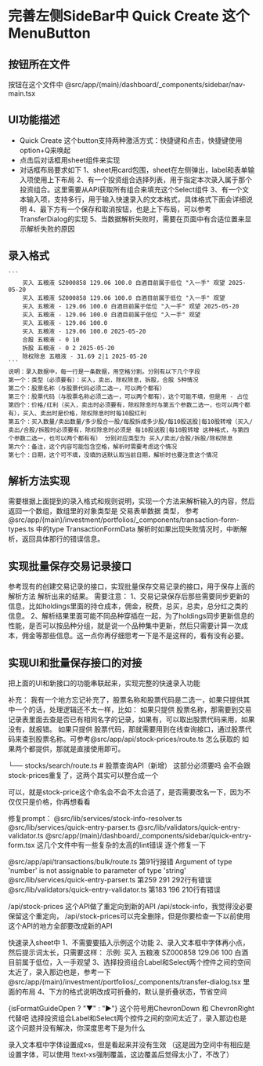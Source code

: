 # 完善左侧SideBar中 Quick Create 这个MenuButton
## 按钮所在文件
 按钮在这个文件中 @src/app/(main)/dashboard/_components/sidebar/nav-main.tsx
## UI功能描述
 - Quick Create 这个button支持两种激活方式：快捷键和点击，快捷键使用option+Q来唤起
 - 点击后对话框用sheet组件来实现
 - 对话框布局要求如下
  1、sheet用card包围，sheet在左侧弹出，label和表单输入项使用上下布局
  2、有一个投资组合选择列表，用于指定本次录入属于那个投资组合。这里需要从API获取所有组合来填充这个Select组件
  3、有一个文本输入项，支持多行，用于输入快速录入的文本格式，具体格式下面会详细说明
  4、最下方有一个保存和取消按钮，也是上下布局，可以参考TransferDialog的实现
  5、当数据解析失败时，需要在页面中有合适位置来显示解析失败的原因

## 录入格式
    ```
        买入 五粮液 SZ000858 129.06 100.0 白酒目前属于低位 "入一手" 观望 2025-05-20
        买入 五粮液 SZ000858 129.06 100.0 白酒目前属于低位 "入一手" 观望 
        买入 五粮液 - 129.06 100.0 白酒目前属于低位 "入一手" 观望 2025-05-20
        买入 五粮液 - 129.06 100.0 白酒目前属于低位 "入一手" 观望
        买入 五粮液 - 129.06 100.0
        买入 五粮液 - 129.06 100.0 2025-05-20
        合股 五粮液 - 0 10
        拆股 五粮液 - 0 2 2025-05-20
        除权除息 五粮液 - 31.69 2|1 2025-05-20
    ```
    说明：录入数据中，每一行是一条数据，用空格分割。分别有以下几个字段
    第一个：类型（必须要有）：买入，卖出，除权除息，拆股，合股 5种情况
    第二个：股票名称（与股票代码必须二选一，可以两个都有）
    第三个：股票代码（与股票名称必须二选一，可以两个都有），这个可能不填，但是用 - 占位
    第四个：价格/红利（买入，卖出时必须要有，除权除息时与第五个参数二选一，也可以两个都有），买入、卖出时是价格，除权除息时时每10股红利
    第五个：买入数量/卖出数量/多少股合一股/每股拆成多少股/每10股送股|每10股转增（买入/卖出/合股/拆股时必须要有，除权除息时必须是 每10股送股|每10股转增 这种格式，与第四个参数二选一，也可以两个都有有） 分别对应类型为 买入/卖出/合股/拆股/除权除息
    第六个：备注，这个内容可能包含空格，解析时需要考虑这个情况
    第七个：日期，这个可不填，没填的话默认取当前日期，解析时也要注意这个情况

## 解析方法实现
 需要根据上面提到的录入格式和规则说明，实现一个方法来解析输入的内容，然后返回一个数组，数组里的对象类型是 交易表单数据 类型，
 参考 @src/app/(main)/investment/portfolios/_components/transaction-form-types.ts  中的type TransactionFormData
 解析时如果出现失败情况时，中断解析，返回具体那行的错误信息。

 ## 实现批量保存交易记录接口
 参考现有的创建交易记录的接口，实现批量保存交易记录的接口，用于保存上面的 解析方法 解析出来的结果。
 需要注意：
 1、交易记录保存后那些需要同步更新的信息，比如holdings里面的持仓成本，佣金，税费，总买，总卖，总分红之类的信息。
 2、解析结果里面可能不同品种穿插在一起，为了holdings同步更新信息的性能，是否可以按品种分组，就是说一个品种集中更新，然后只需要计算一次成本，佣金等那些信息。这一点你再仔细思考一下是不是这样的，看有没有必要。

 ## 实现UI和批量保存接口的对接
 把上面的UI和新接口的功能串联起来，实现完整的快速录入功能


 补充：
 我有一个地方忘记补充了，股票名称和股票代码是二选一，如果只提供其中一个的话，处理逻辑还不太一样，比如：
 如果只提供 股票名称，那需要到交易记录表里面去查是否已有相同名字的记录，如果有，可以取出股票代码来用，如果没有，就报错。
 如果只提供 股票代码，那就需要用到在线查询接口，通过股票代码来查到股票名称。可参考@src/app/api/stock-prices/route.ts 怎么获取的
 如果两个都提供，那就是直接使用即可。

└── stocks/search/route.ts      # 股票查询API（新增）  这部分必须要吗 会不会跟stock-prices重复了，这两个其实可以整合成一个

 可以，就是stock-price这个命名会不会不太合适了，是否需要改名一下，因为不仅仅只是价格，你再想看看



 修复prompt：
 @src/lib/services/stock-info-resolver.ts
 @src/lib/services/quick-entry-parser.ts
 @src/lib/validators/quick-entry-validator.ts
 @src/app/(main)/dashboard/_components/sidebar/quick-entry-form.tsx
 这几个文件中有一些复杂的太高的lint错误 逐个修复一下

 @src/app/api/transactions/bulk/route.ts 第91行报错 Argument of type 'number' is not assignable to parameter of type 'string'
 @src/lib/services/quick-entry-parser.ts 第259 291 292行有错误
 @src/lib/validators/quick-entry-validator.ts 第183 196 210行有错误


 /api/stock-prices 这个API做了重定向到新的API /api/stock-info，我觉得没必要保留这个重定向， /api/stock-prices可以完全删除，但是你要检查一下以前使用这个API的地方全部要改成新的API

快速录入sheet中
1、不需要要插入示例这个功能
2、录入文本框中字体再小点，然后提示词太长，只需要这样： 示例: 买入 五粮液 SZ000858 129.06 100 白酒目前属于低位，入一手观望
3、选择投资组合Label和Select两个控件之间的空间太近了，录入那边也是，参考一下 @src/app/(main)/investment/portfolios/_components/transfer-dialog.tsx 里面的布局
4、下方的格式说明改成可折叠的，默认是折叠状态，节省空间

{isFormatGuideOpen ? "▼" : "▶"} 这个符号用ChevronDown 和 ChevronRight代替吧
选择投资组合Label和Select两个控件之间的空间太近了，录入那边也是 这个问题并没有解决，你深度思考下是为什么


录入文本框中字体设置成xs，但是看起来并没有生效 
（这是因为空间中有相应是设置字体，可以使用 !text-xs强制覆盖，这边覆盖后觉得太小了，不改了）